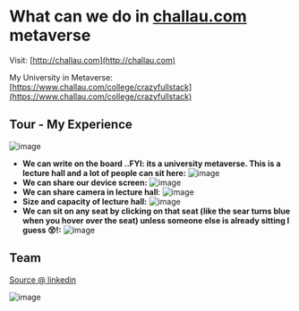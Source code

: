 # What can we do in [challau.com](http://challau.com) metaverse

Visit: [http://challau.com](http://challau.com)

My University in Metaverse: [https://www.challau.com/college/crazyfullstack](https://www.challau.com/college/crazyfullstack)

## Tour - My Experience

![image](https://user-images.githubusercontent.com/31458531/175450997-054ed22c-4c59-46aa-83ed-644b6d1c21f8.png)

- **We can write on the board ..FYI:  its a university metaverse. This is a lecture hall and a lot of people can sit here:** ![image](https://user-images.githubusercontent.com/31458531/175451009-4a62e0d7-11c6-493f-942d-09d29357ecee.png)
- **We can share our device screen:** ![image](https://user-images.githubusercontent.com/31458531/175451333-a716d769-a074-4516-9e68-aa49f17b48c0.png)
- **We can share camera in lecture hall**: ![image](https://user-images.githubusercontent.com/31458531/175451068-ad3c41e8-5eda-42a0-b0cc-d1f3df3e8582.png)
- **Size and capacity of lecture hall:** ![image](https://user-images.githubusercontent.com/31458531/175451103-3dcdd08c-f3da-4739-a68e-c5434ac796c7.png)
- **We can sit on any seat by clicking on that seat (like the sear turns blue when you hover over the seat) unless someone else is already sitting I guess 😵!:** ![image](https://user-images.githubusercontent.com/31458531/175451163-9086be5d-f9ff-44db-84b5-89a34bd2f394.png)

## Team

[Source @ linkedin](https://www.linkedin.com/search/results/people/?currentCompany=%5B%2273984139%22%5D&origin=COMPANY_PAGE_CANNED_SEARCH&sid=FW1)

![image](https://user-images.githubusercontent.com/31458531/175450859-22c1b09e-8663-4bca-a324-f693c209677d.png)

